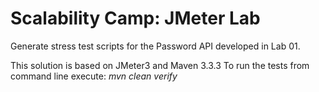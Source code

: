 # Scalability Camp: JMeter Lab

Generate stress test scripts for the Password API developed in Lab 01.

This solution is based on JMeter3 and Maven 3.3.3
To run the tests from command line execute: _mvn clean verify_
